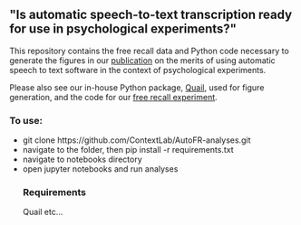 <h2>"Is automatic speech-to-text transcription ready for use in psychological experiments?"</h2>

This repository contains the free recall data and Python code necessary to generate the figures in our [publication](https://psyarxiv.com/psh48/) on the merits of using automatic speech to text software in the context of psychological experiments. 

Please also see our in-house Python package, [Quail](https://github.com/ContextLab/quail), used for figure generation, and the code for our [free recall experiment](https://github.com/ContextLab/autoFR).

<h3>To use:</h3>
<ul>
<li>git clone https://github.com/ContextLab/AutoFR-analyses.git</li>
<li>navigate to the folder, then pip install -r requirements.txt</li>
<li>navigate to notebooks directory</li>
<li>open jupyter notebooks and run analyses</li>


<h3> Requirements </h3>
Quail
etc...

